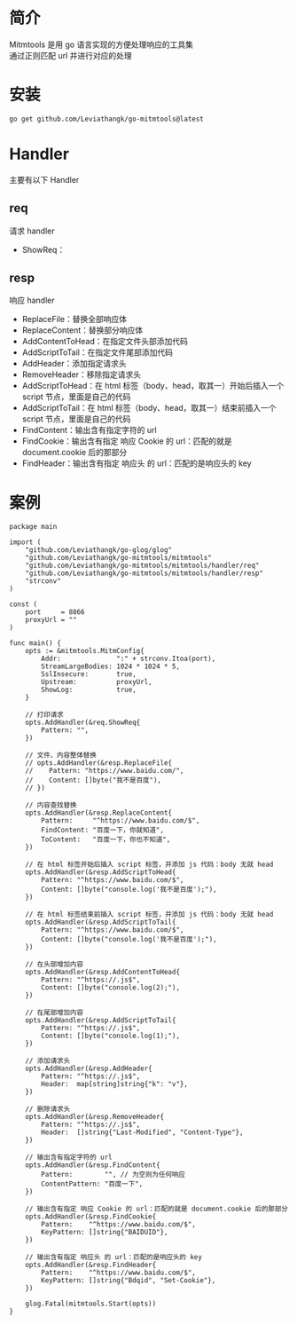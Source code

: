 # 简介

Mitmtools 是用 go 语言实现的方便处理响应的工具集  
通过正则匹配 url 并进行对应的处理

# 安装

```
go get github.com/Leviathangk/go-mitmtools@latest
```

# Handler

主要有以下 Handler

## req

请求 handler

- ShowReq：

## resp

响应 handler

- ReplaceFile：替换全部响应体
- ReplaceContent：替换部分响应体
- AddContentToHead：在指定文件头部添加代码
- AddScriptToTail：在指定文件尾部添加代码
- AddHeader：添加指定请求头
- RemoveHeader：移除指定请求头
- AddScriptToHead：在 html 标签（body、head，取其一）开始后插入一个 script 节点，里面是自己的代码
- AddScriptToTail：在 html 标签（body、head，取其一）结束前插入一个 script 节点，里面是自己的代码
- FindContent：输出含有指定字符的 url
- FindCookie：输出含有指定 响应 Cookie 的 url：匹配的就是 document.cookie 后的那部分
- FindHeader：输出含有指定 响应头 的 url：匹配的是响应头的 key

# 案例

```
package main

import (
	"github.com/Leviathangk/go-glog/glog"
	"github.com/Leviathangk/go-mitmtools/mitmtools"
	"github.com/Leviathangk/go-mitmtools/mitmtools/handler/req"
	"github.com/Leviathangk/go-mitmtools/mitmtools/handler/resp"
	"strconv"
)

const (
	port     = 8866
	proxyUrl = ""
)

func main() {
	opts := &mitmtools.MitmConfig{
		Addr:              ":" + strconv.Itoa(port),
		StreamLargeBodies: 1024 * 1024 * 5,
		SslInsecure:       true,
		Upstream:          proxyUrl,
		ShowLog:           true,
	}

	// 打印请求
	opts.AddHandler(&req.ShowReq{
		Pattern: "",
	})

	// 文件、内容整体替换
	// opts.AddHandler(&resp.ReplaceFile{
	// 	  Pattern: "https://www.baidu.com/",
	// 	  Content: []byte("我不是百度"),
	// })

	// 内容查找替换
	opts.AddHandler(&resp.ReplaceContent{
		Pattern:     "^https://www.baidu.com/$",
		FindContent: "百度一下，你就知道",
		ToContent:   "百度一下，你也不知道",
	})

	// 在 html 标签开始后插入 script 标签，并添加 js 代码：body 无就 head
	opts.AddHandler(&resp.AddScriptToHead{
		Pattern: "^https://www.baidu.com/$",
		Content: []byte("console.log('我不是百度');"),
	})

	// 在 html 标签结束前插入 script 标签，并添加 js 代码：body 无就 head
	opts.AddHandler(&resp.AddScriptToTail{
		Pattern: "^https://www.baidu.com/$",
		Content: []byte("console.log('我不是百度');"),
	})

	// 在头部增加内容
	opts.AddHandler(&resp.AddContentToHead{
		Pattern: "^https://.js$",
		Content: []byte("console.log(2);"),
	})

	// 在尾部增加内容
	opts.AddHandler(&resp.AddScriptToTail{
		Pattern: "^https://.js$",
		Content: []byte("console.log(1);"),
	})

	// 添加请求头
	opts.AddHandler(&resp.AddHeader{
		Pattern: "^https://.js$",
		Header:  map[string]string{"k": "v"},
	})

	// 删除请求头
	opts.AddHandler(&resp.RemoveHeader{
		Pattern: "^https://.js$",
		Header:  []string{"Last-Modified", "Content-Type"},
	})

	// 输出含有指定字符的 url
	opts.AddHandler(&resp.FindContent{
		Pattern:        "", // 为空则为任何响应
		ContentPattern: "百度一下",
	})

	// 输出含有指定 响应 Cookie 的 url：匹配的就是 document.cookie 后的那部分
	opts.AddHandler(&resp.FindCookie{
		Pattern:    "^https://www.baidu.com/$",
		KeyPattern: []string{"BAIDUID"},
	})

	// 输出含有指定 响应头 的 url：匹配的是响应头的 key
	opts.AddHandler(&resp.FindHeader{
		Pattern:    "^https://www.baidu.com/$",
		KeyPattern: []string{"Bdqid", "Set-Cookie"},
	})

	glog.Fatal(mitmtools.Start(opts))
}
```